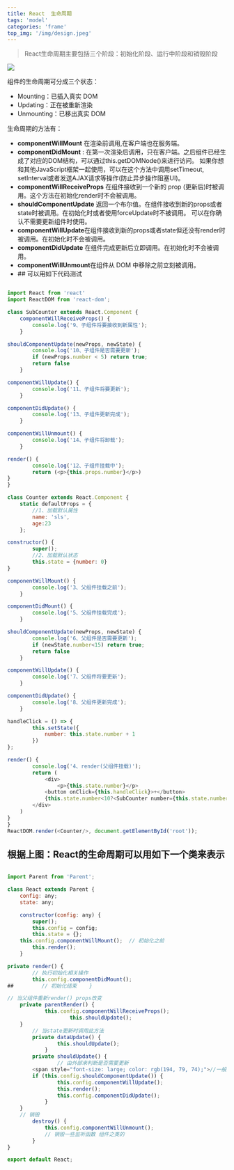 ```yaml
---
title: React  生命周期
tags: 'model'
categories: 'frame'
top_img: '/img/design.jpeg'
---
```

> React生命周期主要包括三个阶段：初始化阶段、运行中阶段和销毁阶段

![](/img/react.webp)
        
组件的生命周期可分成三个状态：<ul><li>Mounting：已插入真实 DOM</li><li>Updating：正在被重新渲染</li><li>Unmounting：已移出真实 DOM</li></ul>
生命周期的方法有：<ul><li>
<b>componentWillMount</b> 在渲染前调用,在客户端也在服务端。</li><li>
<b>componentDidMount</b> : 在第一次渲染后调用，只在客户端。之后组件已经生成了对应的DOM结构，可以通过this.getDOMNode()来进行访问。 如果你想和其他JavaScript框架一起使用，可以在这个方法中调用setTimeout, setInterval或者发送AJAX请求等操作(防止异步操作阻塞UI)。</li><li>
<b>componentWillReceiveProps</b> 在组件接收到一个新的 prop (更新后)时被调用。这个方法在初始化render时不会被调用。</li><li>
<b>shouldComponentUpdate</b> 返回一个布尔值。在组件接收到新的props或者state时被调用。在初始化时或者使用forceUpdate时不被调用。 
可以在你确认不需要更新组件时使用。</li><li>
<b>componentWillUpdate</b>在组件接收到新的props或者state但还没有render时被调用。在初始化时不会被调用。</li><li>
<b>componentDidUpdate</b> 在组件完成更新后立即调用。在初始化时不会被调用。</li><li>
<b>componentWillUnmount</b>在组件从 DOM 中移除之前立刻被调用。</li><li>## 可以用如下代码测试</li></ul>
``` javascript

import React from 'react'
import ReactDOM from 'react-dom';

class SubCounter extends React.Component {
    componentWillReceiveProps() {
        console.log('9、子组件将要接收到新属性');
    }

shouldComponentUpdate(newProps, newState) {
        console.log('10、子组件是否需要更新');
        if (newProps.number < 5) return true;
        return false
    }

componentWillUpdate() {
        console.log('11、子组件将要更新');
    }

componentDidUpdate() {
        console.log('13、子组件更新完成');
    }

componentWillUnmount() {
        console.log('14、子组件将卸载');
    }

render() {
        console.log('12、子组件挂载中');
        return (<p>{this.props.number}</p>)
}
}

class Counter extends React.Component {
    static defaultProps = {
        //1、加载默认属性
        name: 'sls',
        age:23
    };

constructor() {
        super();
        //2、加载默认状态
        this.state = {number: 0}
}

componentWillMount() {
        console.log('3、父组件挂载之前');
    }

componentDidMount() {
        console.log('5、父组件挂载完成');
    }

shouldComponentUpdate(newProps, newState) {
        console.log('6、父组件是否需要更新');
        if (newState.number<15) return true;
        return false
    }

componentWillUpdate() {
        console.log('7、父组件将要更新');
    }

componentDidUpdate() {
        console.log('8、父组件更新完成');
    }

handleClick = () => {
        this.setState({
            number: this.state.number + 1
        })
};

render() {
        console.log('4、render(父组件挂载)');
        return (
            <div>
                <p>{this.state.number}</p>
            <button onClick={this.handleClick}>+</button>
            {this.state.number<10?<SubCounter number={this.state.number}/>:null}
        </div>
    )
}
}
ReactDOM.render(<Counter/>, document.getElementById('root'));
```
## 根据上图：React的生命周期可以用如下一个类来表示
``` javascript

import Parent from 'Parent';

class React extends Parent {
    config: any;
    state: any;

    constructor(config: any) {
        super();
        this.config = config;
        this.state = {};
    this.config.componentWillMount();  // 初始化之前
        this.render();
    }

private render() {
        // 执行初始化相关操作
        this.config.componentDidMount();
##         // 初始化结束    }

// 当父组件重新render() props改变
    private parentRender() { 
            this.config.componentWillReceiveProps(); 
                    this.shouldUpdate();
    }
        // 当state更新时调用此方法
        private dataUpdate() { 
                this.shouldUpdate();
            }
        private shouldUpdate() { 
                // 由外部来判断是否需要更新
        <span style="font-size: large; color: rgb(194, 79, 74);">//一般通过该函数来优化性能：
        if (this.config.shouldComponentUpdate()) {
                this.config.componentWillUpdate();
                this.render();
                this.config.componentDidUpdate();
            }
    }
    // 销毁
        destroy() {
            this.config.componentWillUnmount();
            // 销毁一些监听函数 组件之类的
        }
}

export default React;
```
